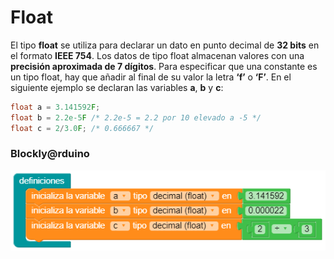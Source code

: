 # Float
El tipo **float** se utiliza para declarar un dato en punto decimal de **32 bits** en el formato **IEEE 754**. Los datos de tipo float almacenan valores con una **precisión aproximada de 7 dígitos**. Para especificar que una constante es un tipo float, hay que añadir al final de su valor la letra **‘f’** o **‘F’**. En el siguiente ejemplo se declaran las variables **a**, **b** y **c**:

```c
float a = 3.141592F;
float b = 2.2e-5F /* 2.2e-5 = 2.2 por 10 elevado a -5 */
float c = 2/3.0F; /* 0.666667 */
```
### Blockly@rduino 

![](https://github.com/Ezzzzzzzzzzzzzz/CursoRoboticaAplicada/blob/master/Introduccion/capture1603130192047.png)
<!--stackedit_data:
eyJoaXN0b3J5IjpbLTE0MDAwMjg5MTcsNzYxMTU3NzNdfQ==
-->